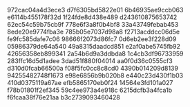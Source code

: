 972cac04a4d3ece3
d7f6305bd5822e01
6b46935ae9ccb063
e6114b455178f32d
1f24fde8d438e489
d243610875653742
62ec54c59b75cb9f
778e6f3a8f0b4bf8
33a43749febab453
8ede20e9774fba3e
785b05e7037d98a8
f2713acddcc06d5e
fe9fc585dafe7c06
98666f2073d86fc7
0d6eb2ee3f228d09
05986379de64a540
49a8315daadcd851
e2af0abe5745fb92
42656358eb899341
2a54b6d9a3ddbda8
1c4cb3df96733959
283ffc16d5d1adee
3dad51f880f04014
aa0f0d36c0555cf3
d310d0fcab66500a
f08f5fc0cc8c8cd0
4390b014209d8139
94255482748f1673
e98e6856b9b020b8
e440c23d430f1b03
410d0375119a67ae
efb5865170eb0f24
14564e3fd101a027
f78b01801f2ef345
59c4ee973a4e918c
6215dcfb3a4fca1b
f6fcaa38f76e21aa
b3c2739093460428
